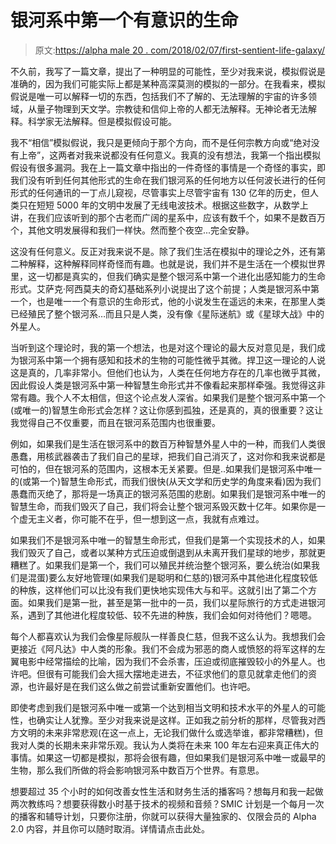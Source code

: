 # 银河系中第一个有意识的生命

> 原文:[https://alpha male 20 . com/2018/02/07/first-sentient-life-galaxy/](https://alphamale20.com/2018/02/07/first-sentient-life-galaxy/)

不久前，我写了一篇文章，提出了一种明显的可能性，至少对我来说，模拟假说是准确的，因为我们可能实际上都是某种高深莫测的模拟的一部分。在我看来，模拟假说是唯一可以解释一切的东西，包括我们不了解的、无法理解的宇宙的许多领域，从量子物理到天文学。宗教徒和信仰上帝的人都无法解释。无神论者无法解释。科学家无法解释。但是模拟假设可能。

我不“相信”模拟假说，我只是更倾向于那个方向，而不是任何宗教方向或“绝对没有上帝”，这两者对我来说都没有任何意义。我真的没有想法，我第一个指出模拟假设有很多漏洞。我在上一篇文章中指出的一件奇怪的事情是一个奇怪的事实，即我们没有听到任何其他形式的生命在我们银河系的任何地方以任何波长进行的任何形式的任何通讯的一丁点儿窥视，尽管事实上尽管宇宙有 130 亿年的历史，但人类只在短短 5000 年的文明中发展了无线电波技术。根据这些数字，从数学上讲，在我们应该听到的那个古老而广阔的星系中，应该有数千个，如果不是数百万个，其他文明发展得和我们一样快。然而整个夜空...完全安静。

这没有任何意义。反正对我来说不是。除了我们生活在模拟中的理论之外，还有第二种解释，这种解释同样奇怪而有趣。也就是说，我们并不是生活在一个模拟世界里，这一切都是真实的，但我们确实是整个银河系中第一个进化出感知能力的生命形式。艾萨克·阿西莫夫的奇幻基础系列小说提出了这个前提；人类是银河系中第一个，也是唯一一个有意识的生命形式，他的小说发生在遥远的未来，在那里人类已经殖民了整个银河系…而且只是人类，没有像《星际迷航》或《星球大战》中的外星人。

当听到这个理论时，我的第一个想法，也是对这个理论的最大反对意见是，我们成为银河系中第一个拥有感知和技术的生物的可能性微乎其微。捍卫这一理论的人说这是真的，几率非常小。但他们也认为，人类在任何地方存在的几率也微乎其微，因此假设人类是银河系中第一种智慧生命形式并不像看起来那样牵强。我觉得这非常有趣。我个人不太相信，但这个论点发人深省。如果我们是整个银河系中第一个(或唯一的)智慧生命形式会怎样？这让你感到孤独，还是真的，真的很重要？这让我觉得自己不仅重要，而且在银河系范围内也很重要。

例如，如果我们是生活在银河系中的数百万种智慧外星人中的一种，而我们人类很愚蠢，用核武器袭击了我们自己的星球，把我们自己消灭了，这对你和我来说都是可怕的，但在银河系的范围内，这根本无关紧要。但是..如果我们是银河系中唯一的(或第一个)智慧生命形式，而我们很快(从天文学和历史学的角度来看)因为我们愚蠢而灭绝了，那将是一场真正的银河系范围的悲剧。如果我们是银河系中唯一的智慧生命，而我们毁灭了自己，我们将会让整个银河系毁灭数十亿年。如果你是一个虚无主义者，你可能不在乎，但一想到这一点，我就有点难过。

如果我们不是银河系中唯一的智慧生命形式，但我们是第一个实现技术的人，如果我们毁灭了自己，或者以某种方式压迫或倒退到从未离开我们星球的地步，那就更糟糕了。如果我们是第一个，我们可以殖民并统治整个银河系，要么统治(如果我们是混蛋)要么友好地管理(如果我们是聪明和仁慈的)银河系中其他进化程度较低的种族，这样他们可以比没有我们更快地实现伟大与和平。这就引出了第二个方面。如果我们是第一批，甚至是第一批中的一员，我们以星际旅行的方式走进银河系，遇到了其他进化程度较低、较不先进的种族，我们会如何对待他们？嗯嗯。

每个人都喜欢认为我们会像星际舰队一样善良仁慈，但我不这么认为。我想我们会更接近《阿凡达》中人类的形象。我们不会成为邪恶的商人或愤怒的将军这样的左翼电影中经常描绘的比喻，因为我们不会杀害，压迫或彻底摧毁较小的外星人。也许吧。但很有可能我们会大摇大摆地走进去，不征求他们的意见就拿走他们的资源，也许最好是在我们这么做之前尝试重新安置他们。也许吧。

即使考虑到我们是银河系中唯一或第一个达到相当文明和技术水平的外星人的可能性，也确实让人犹豫。至少对我来说是这样。正如我之前分析的那样，尽管我对西方文明的未来非常悲观(在这一点上，无论我们做什么或选举谁，都非常糟糕)，但我对人类的长期未来非常乐观。我认为人类将在未来 100 年左右迎来真正伟大的事情。如果这一切都是模拟，那将会很有趣，但如果我们是银河系中唯一或最早的生物，那么我们所做的将会影响银河系中数百万个世界。有意思。

想要超过 35 个小时的如何改善女性生活和财务生活的播客吗？想每月和我一起做两次教练吗？想要获得数小时基于技术的视频和音频？SMIC 计划是一个每月一次的播客和辅导计划，只要你注册，你就可以获得大量独家的、仅限会员的 Alpha 2.0 内容，并且你可以随时取消。详情请点击此处。